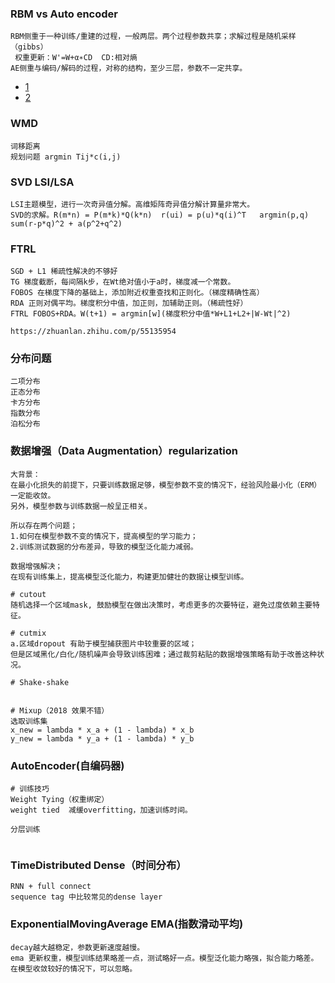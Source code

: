 ### RBM vs Auto encoder
```
RBM侧重于一种训练/重建的过程，一般两层。两个过程参数共享；求解过程是随机采样（gibbs）
 权重更新：W'=W+α∗CD  CD:相对熵
AE侧重与编码/解码的过程，对称的结构，至少三层，参数不一定共享。
```
- [1](https://blog.csdn.net/qq_23869697/article/details/80683163)
- [2](https://stats.stackexchange.com/questions/114385/what-is-the-difference-between-convolutional-neural-networks-restricted-boltzma)

### WMD
```
词移距离
规划问题 argmin Tij*c(i,j)

```

### SVD LSI/LSA
```
LSI主题模型，进行一次奇异值分解。高维矩阵奇异值分解计算量非常大。
SVD的求解。R(m*n) = P(m*k)*Q(k*n)  r(ui) = p(u)*q(i)^T   argmin(p,q) sum(r-p*q)^2 + a(p^2+q^2)

```

### FTRL
```
SGD + L1 稀疏性解决的不够好
TG 梯度截断，每间隔k步，在Wt绝对值小于a时，梯度减一个常数。
FOBOS 在梯度下降的基础上，添加附近权重查找和正则化。（梯度精确性高）
RDA 正则对偶平均。梯度积分中值，加正则，加辅助正则。（稀疏性好）
FTRL FOBOS+RDA。W(t+1) = argmin[w](梯度积分中值*W+L1+L2+|W-Wt|^2)

https://zhuanlan.zhihu.com/p/55135954
```

### 分布问题
```
二项分布
正态分布
卡方分布
指数分布
泊松分布

```

### 数据增强（Data Augmentation）regularization
```
大背景：
在最小化损失的前提下，只要训练数据足够，模型参数不变的情况下，经验风险最小化（ERM）一定能收敛。
另外，模型参数与训练数据一般呈正相关。

所以存在两个问题；
1.如何在模型参数不变的情况下，提高模型的学习能力；
2.训练测试数据的分布差异，导致的模型泛化能力减弱。

数据增强解决；
在现有训练集上，提高模型泛化能力，构建更加健壮的数据让模型训练。

# cutout
随机选择一个区域mask, 鼓励模型在做出决策时，考虑更多的次要特征，避免过度依赖主要特征。

# cutmix 
a.区域dropout 有助于模型捕获图片中较重要的区域；
但是区域黑化/白化/随机噪声会导致训练困难；通过裁剪粘贴的数据增强策略有助于改善这种状况。

# Shake-shake


# Mixup（2018 效果不错）
选取训练集
x_new = lambda * x_a + (1 - lambda) * x_b
y_new = lambda * y_a + (1 - lambda) * y_b

```

### AutoEncoder(自编码器)
```
# 训练技巧
Weight Tying（权重绑定）
weight tied  减缓overfitting，加速训练时间。

分层训练


```
### TimeDistributed Dense（时间分布）
```
RNN + full connect
sequence tag 中比较常见的dense layer
```

### ExponentialMovingAverage EMA(指数滑动平均)
```
decay越大越稳定，参数更新速度越慢。
ema 更新权重，模型训练结果略差一点，测试略好一点。模型泛化能力略强，拟合能力略差。在模型收敛较好的情况下，可以忽略。
```
